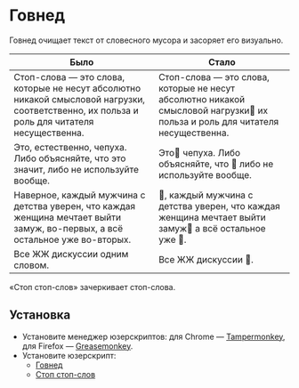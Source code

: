 # Говнед
 Говнед очищает текст от словесного мусора и засоряет его визуально.

| Было  | Стало |
| ------------- | ------------- |
| Стоп-слова — это слова, которые не несут абсолютно никакой смысловой нагрузки, соответственно, их польза и роль для читателя несущественна. | Стоп-слова — это слова, которые не несут абсолютно никакой смысловой нагрузки💩 их польза и роль для читателя несущественна. |
| Это, естественно, чепуха. Либо объясняйте, что это значит, либо не используйте вообще.  | Это💩 чепуха. Либо объясняйте, что 💩 либо не используйте вообще.  |
| Наверное, каждый мужчина с детства уверен, что каждая женщина мечтает выйти замуж, во-первых, а всё остальное уже во-вторых. | 💩, каждый мужчина с детства уверен, что каждая женщина мечтает выйти замуж💩 а всё остальное уже 💩.   |
| Все ЖЖ дискуссии одним словом.  | Все ЖЖ дискуссии 💩. |

«Стоп стоп-слов»  зачеркивает стоп-слова.

## Установка

- Установите менеджер юзерскриптов: для Chrome — [Tampermonkey](https://chrome.google.com/webstore/detail/tampermonkey/dhdgffkkebhmkfjojejmpbldmpobfkfo), для Firefox — [Greasemonkey](https://addons.mozilla.org/en-US/firefox/addon/greasemonkey/).
- Установите юзерскрипт:
  - [Говнед](https://github.com/Felegz/govned/blob/master/%D0%93%D0%BE%D0%B2%D0%BD%D0%B5%D0%B4.user.js)
  - [Стоп стоп-слов](https://github.com/Felegz/govned/blob/master/%D0%A1%D1%82%D0%BE%D0%BF%20%D1%81%D1%82%D0%BE%D0%BF-%D1%81%D0%BB%D0%BE%D0%B2.user.js)
